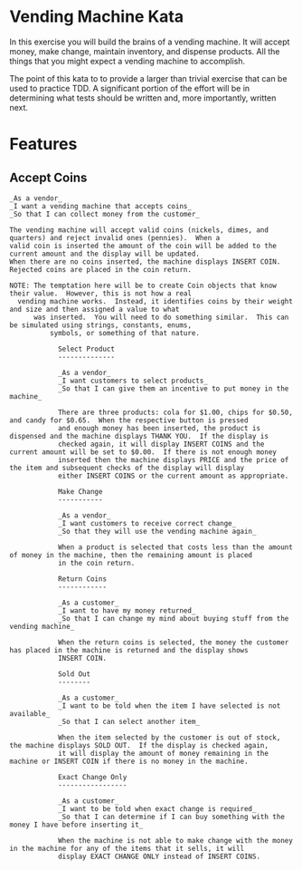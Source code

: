 Vending Machine Kata
====================

In this exercise you will build the brains of a vending machine.  It will accept money, make change, maintain
inventory, and dispense products.  All the things that you might expect a vending machine to accomplish.

The point of this kata to to provide a larger than trivial exercise that can be used to practice TDD.  A significant
portion of the effort will be in determining what tests should be written and, more importantly, written next.

Features
========

Accept Coins
------------
  
	_As a vendor_  
	_I want a vending machine that accepts coins_  
	_So that I can collect money from the customer_  

	The vending machine will accept valid coins (nickels, dimes, and quarters) and reject invalid ones (pennies).  When a
	valid coin is inserted the amount of the coin will be added to the current amount and the display will be updated.
	When there are no coins inserted, the machine displays INSERT COIN.  Rejected coins are placed in the coin return.

	NOTE: The temptation here will be to create Coin objects that know their value.  However, this is not how a real
	  vending machine works.  Instead, it identifies coins by their weight and size and then assigned a value to what
		  was inserted.  You will need to do something similar.  This can be simulated using strings, constants, enums,
			  symbols, or something of that nature.

				Select Product
				--------------

				_As a vendor_  
				_I want customers to select products_  
				_So that I can give them an incentive to put money in the machine_  

				There are three products: cola for $1.00, chips for $0.50, and candy for $0.65.  When the respective button is pressed
				and enough money has been inserted, the product is dispensed and the machine displays THANK YOU.  If the display is
				checked again, it will display INSERT COINS and the current amount will be set to $0.00.  If there is not enough money
				inserted then the machine displays PRICE and the price of the item and subsequent checks of the display will display
				either INSERT COINS or the current amount as appropriate.

				Make Change
				-----------

				_As a vendor_  
				_I want customers to receive correct change_  
				_So that they will use the vending machine again_  

				When a product is selected that costs less than the amount of money in the machine, then the remaining amount is placed
				in the coin return.

				Return Coins
				------------

				_As a customer_  
				_I want to have my money returned_  
				_So that I can change my mind about buying stuff from the vending machine_  

				When the return coins is selected, the money the customer has placed in the machine is returned and the display shows
				INSERT COIN.

				Sold Out
				--------

				_As a customer_  
				_I want to be told when the item I have selected is not available_  
				_So that I can select another item_  

				When the item selected by the customer is out of stock, the machine displays SOLD OUT.  If the display is checked again,
				it will display the amount of money remaining in the machine or INSERT COIN if there is no money in the machine.

				Exact Change Only
				-----------------

				_As a customer_  
				_I want to be told when exact change is required_  
				_So that I can determine if I can buy something with the money I have before inserting it_  

				When the machine is not able to make change with the money in the machine for any of the items that it sells, it will
				display EXACT CHANGE ONLY instead of INSERT COINS.
